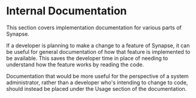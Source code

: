 # Internal Documentation

This section covers implementation documentation for various parts of Synapse.

If a developer is planning to make a change to a feature of Synapse, it can be useful for
general documentation of how that feature is implemented to be available. This saves the
developer time in place of needing to understand how the feature works by reading the
code.

Documentation that would be more useful for the perspective of a system administrator,
rather than a developer who's intending to change to code, should instead be placed
under the Usage section of the documentation.